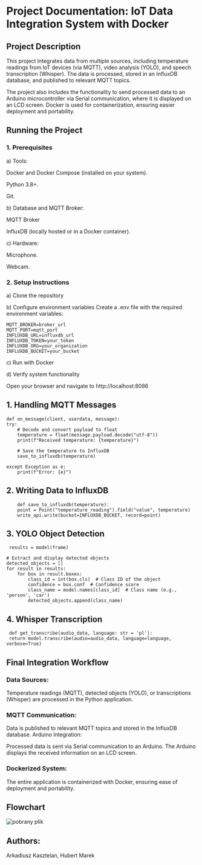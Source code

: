 # Project Documentation: IoT Data Integration System with Docker

## Project Description
This project integrates data from multiple sources, including temperature readings from IoT devices (via MQTT), video analysis (YOLO), and speech transcription (Whisper). 
The data is processed, stored in an InfluxDB database, and published to relevant MQTT topics. 

The project also includes the functionality to send processed data to an Arduino microcontroller via Serial communication, where it is displayed on an LCD screen. Docker is used for containerization, ensuring easier deployment and portability.
## Running the Project
### 1. Prerequisites
   
a) Tools:

Docker and Docker Compose (installed on your system).

Python 3.8+.

Git.

b) Database and MQTT Broker:

MQTT Broker

InfluxDB (locally hosted or in a Docker container).

c) Hardware:

Microphone.

Webcam.

### 2. Setup Instructions

a) Clone the repository

b) Configure environment variables
Create a .env file with the required environment variables:
```
MQTT_BROKER=broker_url
MQTT_PORT=mqtt_port
INFLUXDB_URL=influxdb_url
INFLUXDB_TOKEN=your_token
INFLUXDB_ORG=your_organization
INFLUXDB_BUCKET=your_bucket
```
c) Run with Docker

d) Verify system functionality

Open your browser and navigate to http://localhost:8086

## 1. Handling MQTT Messages
    def on_message(client, userdata, message):
    try:
        # Decode and convert payload to float
        temperature = float(message.payload.decode("utf-8"))
        print(f"Received temperature: {temperature}")

        # Save the temperature to InfluxDB
        save_to_influxdb(temperature)

    except Exception as e:
        print(f"Error: {e}")

## 2. Writing Data to InfluxDB
```
    def save_to_influxdb(temperature):
    point = Point("temperature_reading").field("value", temperature)
    write_api.write(bucket=INFLUXDB_BUCKET, record=point)
```
## 3. YOLO Object Detection
```
 results = model(frame)

# Extract and display detected objects
detected_objects = []
for result in results:
    for box in result.boxes:
        class_id = int(box.cls)  # Class ID of the object
        confidence = box.conf  # Confidence score
        class_name = model.names[class_id]  # Class name (e.g., 'person', 'car')
        detected_objects.append(class_name)
```
## 4. Whisper Transcription
   ```
    def get_transcribe(audio_data, language: str = 'pl'):
    return model.transcribe(audio=audio_data, language=language, verbose=True)
   ```


## Final Integration Workflow
### Data Sources:

Temperature readings (MQTT), detected objects (YOLO), or transcriptions (Whisper) are processed in the Python application.
### MQTT Communication:

Data is published to relevant MQTT topics and stored in the InfluxDB database.
Arduino Integration:

Processed data is sent via Serial communication to an Arduino.
The Arduino displays the received information on an LCD screen.

### Dockerized System:

The entire application is containerized with Docker, ensuring ease of deployment and portability.

## Flowchart


![pobrany plik](https://github.com/user-attachments/assets/a380ad31-0f16-493f-9408-6b2f8fdb8036)

## Authors:
Arkadiusz Kasztelan, Hubert Marek
